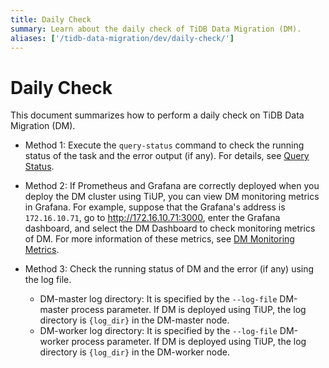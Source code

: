 ```yaml
---
title: Daily Check
summary: Learn about the daily check of TiDB Data Migration (DM).
aliases: ['/tidb-data-migration/dev/daily-check/']
---
```


# Daily Check

This document summarizes how to perform a daily check on TiDB Data Migration (DM).

+ Method 1: Execute the `query-status` command to check the running status of the task and the error output (if any). For details, see [Query Status](dm-query-status.md).

+ Method 2: If Prometheus and Grafana are correctly deployed when you deploy the DM cluster using TiUP, you can view DM monitoring metrics in Grafana. For example, suppose that the Grafana's address is `172.16.10.71`, go to <http://172.16.10.71:3000>, enter the Grafana dashboard, and select the DM Dashboard to check monitoring metrics of DM. For more information of these metrics, see [DM Monitoring Metrics](monitor-a-dm-cluster.md).

+ Method 3: Check the running status of DM and the error (if any) using the log file.

    - DM-master log directory: It is specified by the `--log-file` DM-master process parameter. If DM is deployed using TiUP, the log directory is `{log_dir}` in the DM-master node.
    - DM-worker log directory: It is specified by the `--log-file` DM-worker process parameter. If DM is deployed using TiUP, the log directory is `{log_dir}` in the DM-worker node.
